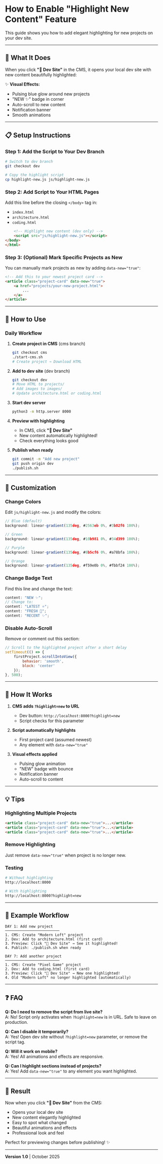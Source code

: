 # How to Enable "Highlight New Content" Feature

This guide shows you how to add elegant highlighting for new projects on your dev site.

---

## 🎯 What It Does

When you click **"🔧 Dev Site"** in the CMS, it opens your local dev site with new content beautifully highlighted:

✨ **Visual Effects:**
- Pulsing blue glow around new projects
- "NEW ✨" badge in corner
- Auto-scroll to new content
- Notification banner
- Smooth animations

---

## 📋 Setup Instructions

### Step 1: Add the Script to Your Dev Branch

```bash
# Switch to dev branch
git checkout dev

# Copy the highlight script
cp highlight-new.js js/highlight-new.js
```

### Step 2: Add Script to Your HTML Pages

Add this line before the closing `</body>` tag in:
- `index.html`
- `architecture.html`
- `coding.html`

```html
    <!-- Highlight new content (dev only) -->
    <script src="js/highlight-new.js"></script>
</body>
</html>
```

### Step 3: (Optional) Mark Specific Projects as New

You can manually mark projects as new by adding `data-new="true"`:

```html
<!-- Add this to your newest project card -->
<article class="project-card" data-new="true">
    <a href="projects/your-new-project.html">
        ...
    </a>
</article>
```

---

## 🚀 How to Use

### Daily Workflow

1. **Create project in CMS** (cms branch)
   ```bash
   git checkout cms
   ./start-cms.sh
   # Create project → Download HTML
   ```

2. **Add to dev site** (dev branch)
   ```bash
   git checkout dev
   # Move HTML to projects/
   # Add images to images/
   # Update architecture.html or coding.html
   ```

3. **Start dev server**
   ```bash
   python3 -m http.server 8000
   ```

4. **Preview with highlighting**
   - In CMS, click **"🔧 Dev Site"**
   - New content automatically highlighted!
   - Check everything looks good

5. **Publish when ready**
   ```bash
   git commit -m "Add new project"
   git push origin dev
   ./publish.sh
   ```

---

## 🎨 Customization

### Change Colors

Edit `js/highlight-new.js` and modify the colors:

```javascript
// Blue (default)
background: linear-gradient(135deg, #2563eb 0%, #3b82f6 100%);

// Green
background: linear-gradient(135deg, #10b981 0%, #34d399 100%);

// Purple
background: linear-gradient(135deg, #8b5cf6 0%, #a78bfa 100%);

// Orange
background: linear-gradient(135deg, #f59e0b 0%, #fbbf24 100%);
```

### Change Badge Text

Find this line and change the text:

```javascript
content: "NEW ✨";
// Change to:
content: "LATEST ⭐";
content: "FRESH 🎉";
content: "RECENT ✨";
```

### Disable Auto-Scroll

Remove or comment out this section:

```javascript
// Scroll to the highlighted project after a short delay
setTimeout(() => {
    firstProject.scrollIntoView({ 
        behavior: 'smooth', 
        block: 'center' 
    });
}, 500);
```

---

## 🔧 How It Works

1. **CMS adds `?highlight=new` to URL**
   - Dev button: `http://localhost:8000?highlight=new`
   - Script checks for this parameter

2. **Script automatically highlights**
   - First project card (assumed newest)
   - Any element with `data-new="true"`

3. **Visual effects applied**
   - Pulsing glow animation
   - "NEW" badge with bounce
   - Notification banner
   - Auto-scroll to content

---

## 💡 Tips

### Highlighting Multiple Projects

```html
<article class="project-card" data-new="true">...</article>
<article class="project-card" data-new="true">...</article>
<article class="project-card" data-new="true">...</article>
```

### Remove Highlighting

Just remove `data-new="true"` when project is no longer new.

### Testing

```bash
# Without highlighting
http://localhost:8000

# With highlighting
http://localhost:8000?highlight=new
```

---

## 🎯 Example Workflow

```
DAY 1: Add new project
─────────────────────────
1. CMS: Create "Modern Loft" project
2. Dev: Add to architecture.html (first card)
3. Preview: Click "🔧 Dev Site" → See it highlighted!
4. Publish: ./publish.sh when ready

DAY 7: Add another project
─────────────────────────
1. CMS: Create "Pixel Game" project
2. Dev: Add to coding.html (first card)
3. Preview: Click "🔧 Dev Site" → New one highlighted!
4. Old "Modern Loft" no longer highlighted (automatically)
```

---

## ❓ FAQ

**Q: Do I need to remove the script from live site?**  
A: No! Script only activates when `?highlight=new` is in URL. Safe to leave on production.

**Q: Can I disable it temporarily?**  
A: Yes! Open dev site without `?highlight=new` parameter, or remove the script tag.

**Q: Will it work on mobile?**  
A: Yes! All animations and effects are responsive.

**Q: Can I highlight sections instead of projects?**  
A: Yes! Add `data-new="true"` to any element you want highlighted.

---

## 🎉 Result

Now when you click **"🔧 Dev Site"** from the CMS:
- Opens your local dev site
- New content elegantly highlighted
- Easy to spot what changed
- Beautiful animations and effects
- Professional look and feel

Perfect for previewing changes before publishing! ✨

---

**Version 1.0** | October 2025

